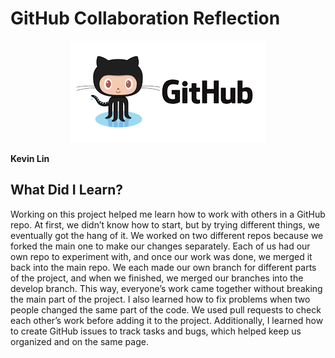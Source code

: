# GitHub Collaboration Reflection

<div style="text-align: center;">
  <img src="../images/github-logo.png" alt="Docker vs Kubernetes Graphic" />
</div>

**Kevin Lin**

## What Did I Learn?

Working on this project helped me learn how to work with others in a GitHub repo. At first, we didn’t know how to start, but by trying different things, we eventually got the hang of it. We worked on two different repos because we forked the main one to make our changes separately. Each of us had our own repo to experiment with, and once our work was done, we merged it back into the main repo. We each made our own branch for different parts of the project, and when we finished, we merged our branches into the develop branch. This way, everyone’s work came together without breaking the main part of the project. I also learned how to fix problems when two people changed the same part of the code. We used pull requests to check each other’s work before adding it to the project. Additionally, I learned how to create GitHub issues to track tasks and bugs, which helped keep us organized and on the same page.
